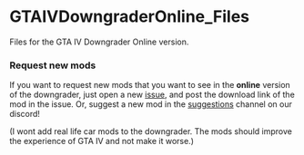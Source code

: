 # GTAIVDowngraderOnline_Files
Files for the GTA IV Downgrader Online version.

### Request new mods
If you want to request new mods that you want to see in the **online** version of the downgrader, just open a new [issue](https://github.com/ClonkAndre/GTAIVDowngraderOnline_Files/issues), and post the download link of the mod in the issue. Or, suggest a new mod in the [suggestions](https://discord.com/channels/528764831508070410/920083413430595594) channel on our discord!  

(I wont add real life car mods to the downgrader. The mods should improve the experience of GTA IV and not make it worse.)
